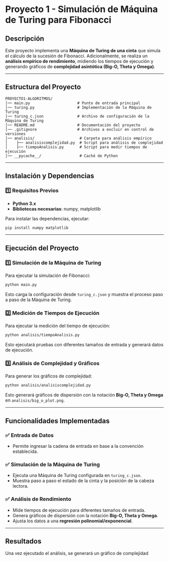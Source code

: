 # Proyecto 1 - Simulación de Máquina de Turing para Fibonacci

## Descripción
Este proyecto implementa una **Máquina de Turing de una cinta** que simula el cálculo de la sucesión de Fibonacci. Adicionalmente, se realiza un **análisis empírico de rendimiento**, midiendo los tiempos de ejecución y generando gráficos de **complejidad asintótica (Big-O, Theta y Omega)**.

---

## Estructura del Proyecto

```
PROYECTO1-ALGORITMOS/
│── main.py                     # Punto de entrada principal
│── turing.py                   # Implementación de la Máquina de Turing
│── turing_c.json               # Archivo de configuración de la Máquina de Turing
│── README.md                   # Documentación del proyecto
│── .gitignore                  # Archivos a excluir en control de versiones
│── analisis/                    # Carpeta para análisis empírico
│    ├── analisiscomplejidad.py  # Script para análisis de complejidad
│    ├── tiempoAnalisis.py       # Script para medir tiempos de ejecución
│── __pycache__/                 # Caché de Python
```

---

## Instalación y Dependencias

### 1️⃣ Requisitos Previos
- **Python 3.x**
- **Bibliotecas necesarias**: numpy, matplotlib

Para instalar las dependencias, ejecutar:
```sh
pip install numpy matplotlib
```

---

## Ejecución del Proyecto

### 1️⃣ Simulación de la Máquina de Turing
Para ejecutar la simulación de Fibonacci:
```sh
python main.py
```
Esto carga la configuración desde `turing_c.json` y muestra el proceso paso a paso de la Máquina de Turing.

### 2️⃣ Medición de Tiempos de Ejecución
Para ejecutar la medición del tiempo de ejecución:
```sh
python analisis/tiempoAnalisis.py
```
Esto ejecutará pruebas con diferentes tamaños de entrada y generará datos de ejecución.

### 3️⃣ Análisis de Complejidad y Gráficos
Para generar los gráficos de complejidad:
```sh
python analisis/analisiscomplejidad.py
```
Esto generará gráficos de dispersión con la notación **Big-O, Theta y Omega** en `analisis/big_o_plot.png`.

---

## Funcionalidades Implementadas

### ✅ Entrada de Datos
- Permite ingresar la cadena de entrada en base a la convención establecida.

### ✅ Simulación de la Máquina de Turing
- Ejecuta una Máquina de Turing configurada en `turing_c.json`.
- Muestra paso a paso el estado de la cinta y la posición de la cabeza lectora.

### ✅ Análisis de Rendimiento
- Mide tiempos de ejecución para diferentes tamaños de entrada.
- Genera gráficos de dispersión con la notación **Big-O, Theta y Omega**.
- Ajusta los datos a una **regresión polinomial/exponencial**.

---

## Resultados

Una vez ejecutado el análisis, se generará un gráfico de complejidad
